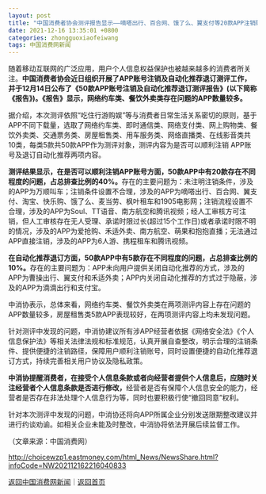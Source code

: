 ```yaml
---
layout: post
title: "中国消费者协会测评报告显示——嘀嗒出行、百合网、饿了么、翼支付等20款APP注销账号较困难"
date: 2021-12-16 13:35:01 +0800
categories: zhongguoxiaofeiwang
tags: 中国消费网新闻
---
```

<p>随着移动互联网的广泛应用，用户个人信息权益保护也被越来越多的消费者所关注。<strong>中国消费者协会近日组织开展了APP账号注销及自动化推荐退订测评工作，并于12月14日公布了《50款APP账号注销及自动化推荐退订测评报告》(以下简称《报告》)。</strong><strong>《报告》显示，网络约车类、餐饮外卖类存在问题的APP数量较多。</strong></p>
 <p>据介绍，本次测评依照“吃住行游购娱”等与消费者日常生活关系密切的原则，基于APP不同下载量，选取了网络约车类、即时通信类、网络支付类、网上购物类、餐饮外卖类、交通票务类、房屋租售类、用车服务类、网络直播类、在线影音类共10类，每类5款共50款APP作为测评对象，测评内容为是否可以顺利注销 APP账号及退订自动化推荐两项内容。</p>
 <p><strong>测评结果显示，在是否可以顺利注销APP账号方面，50款APP中有20款存在不同程度的问题，占总排查比例的40%。</strong>存在的主要问题为：未注明注销条件，涉及的APP为万顺叫车；注销条件设置不合理，涉及的APP为嘀嗒出行、百合网、翼支付、淘宝、快乐购、饿了么、麦当劳、枫叶租车和1905电影网；注销流程设置不合理，涉及的APP为Soul、TT语音、南方航空和腾讯视频；经人工审核方可注销，但人工审核存在无人受理、承诺时限过长(超过15个工作日)或者承诺时限不明的情况，涉及的APP为爱抢购、禾适外卖、南方航空、萌果和抱抱直播；无法通过APP直接注销，涉及的APP为6人游、携程租车和腾讯视频。</p>
 <p><strong>在自动化推荐退订方面，50款APP中有5款存在不同程度的问题，占总排查比例的10%。</strong>存在的主要问题为：APP未向用户提供关闭自动化推荐的方式，涉及的APP为曹操出行、翼支付和禾适外卖；APP内关闭自动化推荐的方式过于隐蔽，涉及的APP为滴滴出行和支付宝。</p>
 <p>中消协表示，总体来看，网络约车类、餐饮外卖类在两项测评内容上存在问题的APP数量较多，房屋租售类5款APP表现较好，在两项测评内容上均未发现问题。</p>
 <p>针对测评中发现的问题，中消协建议所有涉APP经营者依据《网络安全法》《个人信息保护法》等相关法律法规和标准规范，认真开展自查整改，明示合理的注销条件、提供便捷的注销路径，保障用户顺利注销账号，同时设置便捷的自动化推荐退订方式，持续完善相关用户协议及隐私政策。</p>
 <p><strong>中消协提醒消费者，</strong><strong>在接受个人信息条款或者向经营者提供个人信息后，应随时关注经营者个人信息条款是否进行修改，</strong>经营者是否有保障个人信息安全的能力，经营者是否存在非法处理个人信息行为等，同时也要积极行使“撤回同意”权利。</p>
 <p>针对本次测评中发现的问题，中消协还将向APP所属企业分别发送限期整改建议并进行约谈劝谕。如相关企业未能及时整改，中消协将依法开展后续监督工作。</p><p class="em_media">（文章来源：中国消费网）</p>

<http://choicewzp1.eastmoney.com/html_News/NewsShare.html?infoCode=NW202112162216040833>

[返回中国消费网新闻](//finews.withounder.com/category/zhongguoxiaofeiwang.html)｜[返回首页](//finews.withounder.com/)